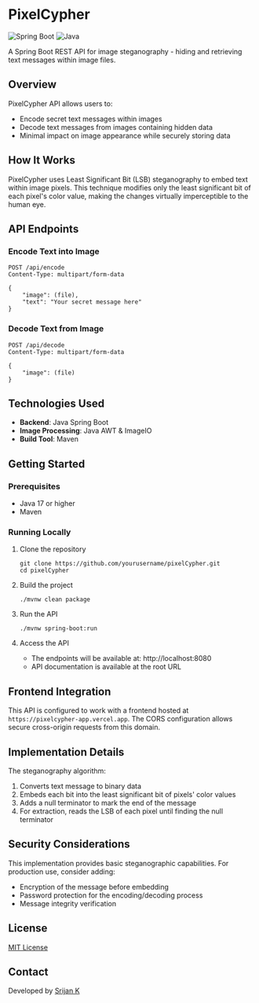 # PixelCypher

![Spring Boot](https://img.shields.io/badge/Spring%20Boot-3.4.3-green)
![Java](https://img.shields.io/badge/Java-17-orange)

A Spring Boot REST API for image steganography - hiding and retrieving text messages within image files.

## Overview

PixelCypher API allows users to:

- Encode secret text messages within images
- Decode text messages from images containing hidden data
- Minimal impact on image appearance while securely storing data

## How It Works

PixelCypher uses Least Significant Bit (LSB) steganography to embed text within image pixels. This technique modifies only the least significant bit of each pixel's color value, making the changes virtually imperceptible to the human eye.

## API Endpoints

### Encode Text into Image

```
POST /api/encode
Content-Type: multipart/form-data

{
    "image": (file),
    "text": "Your secret message here"
}
```

### Decode Text from Image

```
POST /api/decode
Content-Type: multipart/form-data

{
    "image": (file)
}
```

## Technologies Used

- **Backend**: Java Spring Boot
- **Image Processing**: Java AWT & ImageIO
- **Build Tool**: Maven

## Getting Started

### Prerequisites

- Java 17 or higher
- Maven

### Running Locally

1. Clone the repository

   ```
   git clone https://github.com/yourusername/pixelCypher.git
   cd pixelCypher
   ```

2. Build the project

   ```
   ./mvnw clean package
   ```

3. Run the API

   ```
   ./mvnw spring-boot:run
   ```

4. Access the API
   - The endpoints will be available at: http://localhost:8080
   - API documentation is available at the root URL

## Frontend Integration

This API is configured to work with a frontend hosted at `https://pixelcypher-app.vercel.app`. The CORS configuration allows secure cross-origin requests from this domain.

## Implementation Details

The steganography algorithm:

1. Converts text message to binary data
2. Embeds each bit into the least significant bit of pixels' color values
3. Adds a null terminator to mark the end of the message
4. For extraction, reads the LSB of each pixel until finding the null terminator

## Security Considerations

This implementation provides basic steganographic capabilities. For production use, consider adding:

- Encryption of the message before embedding
- Password protection for the encoding/decoding process
- Message integrity verification

## License

[MIT License](LICENSE)

## Contact

Developed by [Srijan K](https://github.com/srijankulal)

